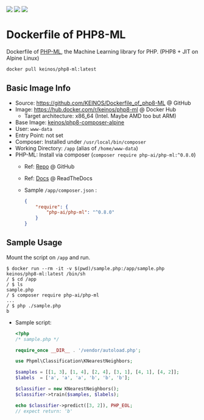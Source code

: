 [![](https://images.microbadger.com/badges/image/keinos/php8-ml.svg)](https://microbadger.com/images/keinos/php8-ml "View image info on microbadger.com")
[![](https://img.shields.io/docker/cloud/automated/keinos/php8-ml)](https://hub.docker.com/r/keinos/php8-ml "Docker Cloud Automated build")
[![](https://img.shields.io/docker/cloud/build/keinos/php8-ml)](https://hub.docker.com/r/keinos/php8-ml/builds "Docker Cloud Build Status")

# Dockerfile of PHP8-ML

Dockerfile of [PHP-ML](https://php-ml.org/), the Machine Learning library for PHP. (PHP8 + JIT on Alpine Linux)

```bash
docker pull keinos/php8-ml:latest
```

## Basic Image Info

- Source: https://github.com/KEINOS/Dockerfile_of_php8-ML @ GitHub
- Image: https://hub.docker.com/r/keinos/php8-ml @ Docker Hub
  - Target architecture: x86_64 (Intel. Maybe AMD too but ARM)
- Base Image: [keinos/php8-composer-alpine](https://hub.docker.com/r/keinos/php8-composer-alpine)
- User: `www-data`
- Entry Point: not set
- Composer: Installed under `/usr/local/bin/composer`
- Working Directory: `/app` (alias of `/home/www-data`)
- PHP-ML: Install via composer (`composer require php-ai/php-ml:^0.8.0`)
  - Ref: [Repo](https://github.com/php-ai/php-ml) @ GitHub
  - Ref: [Docs](https://php-ml.readthedocs.io/en/latest/) @ ReadTheDocs
  - Sample `/app/composer.json` :

    ```json
    {
        "require": {
            "php-ai/php-ml": "^0.8.0"
        }
    }
    ```

## Sample Usage

Mount the script on `/app` and run.

```shellsession
$ docker run --rm -it -v $(pwd)/sample.php:/app/sample.php keinos/php8-ml:latest /bin/sh
/ $ cd /app
/ $ ls
sample.php
/ $ composer require php-ai/php-ml
...
/ $ php ./sample.php
b
```

- Sample script:

    ```php
    <?php
    /* sample.php */

    require_once __DIR__ . '/vendor/autoload.php';

    use Phpml\Classification\KNearestNeighbors;

    $samples = [[1, 3], [1, 4], [2, 4], [3, 1], [4, 1], [4, 2]];
    $labels  = ['a', 'a', 'a', 'b', 'b', 'b'];

    $classifier = new KNearestNeighbors();
    $classifier->train($samples, $labels);

    echo $classifier->predict([3, 2]), PHP_EOL;
    // expect return: 'b'
    ```

